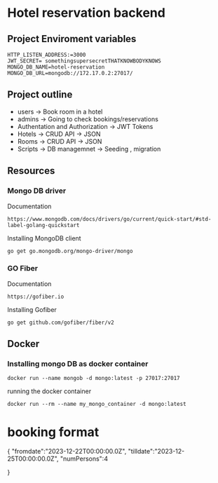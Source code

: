# Hotel reservation backend

## Project Enviroment variables
```
HTTP_LISTEN_ADDRESS:=3000
JWT_SECRET= somethingsupersecretTHATKNOWBODYKNOWS
MONGO_DB_NAME=hotel-reservation
MONGO_DB_URL=mongodb://172.17.0.2:27017/
```

## Project outline
- users -> Book room in a hotel
- admins -> Going to check bookings/reservations
- Authentation and Authorization -> JWT Tokens
- Hotels -> CRUD API -> JSON
- Rooms -> CRUD API -> JSON
- Scripts -> DB managemnet -> Seeding , migration

## Resources
### Mongo DB driver
Documentation

```
https://www.mongodb.com/docs/drivers/go/current/quick-start/#std-label-golang-quickstart
```

Installing MongoDB client

```
go get go.mongodb.org/mongo-driver/mongo
```

### GO Fiber
Documentation

```
https://gofiber.io
```

Installing Gofiber

```
go get github.com/gofiber/fiber/v2
```

## Docker
### Installing mongo DB as docker container

```
docker run --name mongob -d mongo:latest -p 27017:27017
```

running the docker container
```
docker run --rm --name my_mongo_container -d mongo:latest
```


# booking format
{
  "fromdate":"2023-12-22T00:00:00.0Z",
  "tilldate":"2023-12-25T00:00:00.0Z",
  "numPersons":4
  
}
